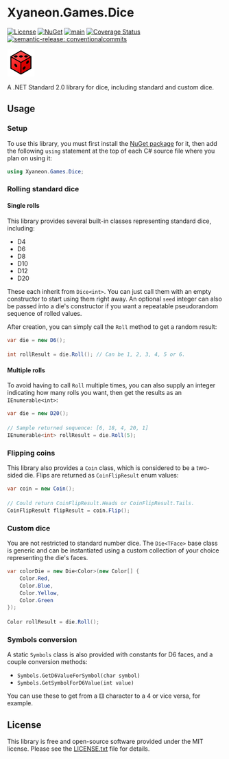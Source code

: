 # Xyaneon.Games.Dice

[![License](https://img.shields.io/github/license/Xyaneon/Xyaneon.Games.Dice)][License]
[![NuGet](https://img.shields.io/nuget/v/Xyaneon.Games.Dice.svg?style=flat)][NuGet package]
[![main](https://github.com/Xyaneon/Xyaneon.Games.Dice/actions/workflows/main.yml/badge.svg)](https://github.com/Xyaneon/Xyaneon.Games.Dice/actions/workflows/main.yml)
[![Coverage Status](https://coveralls.io/repos/github/Xyaneon/Xyaneon.Games.Dice/badge.svg?branch=main)](https://coveralls.io/github/Xyaneon/Xyaneon.Games.Dice?branch=main)
[![semantic-release: conventionalcommits](https://img.shields.io/badge/semantic--release-conventionalcommits-e10079?logo=semantic-release)](https://github.com/semantic-release/semantic-release)

![Package Icon][icon]

A .NET Standard 2.0 library for dice, including standard and custom dice.

## Usage

### Setup

To use this library, you must first install the [NuGet package][NuGet package]
for it, then add the following `using` statement at the top of each C# source
file where you plan on using it:

```csharp
using Xyaneon.Games.Dice;
```

### Rolling standard dice

#### Single rolls

This library provides several built-in classes representing standard dice,
including:

- D4
- D6
- D8
- D10
- D12
- D20

These each inherit from `Dice<int>`. You can just call them with an empty
constructor to start using them right away. An optional `seed` integer can
also be passed into a die's constructor if you want a repeatable pseudorandom
sequence of rolled values.

After creation, you can simply call the `Roll` method to get a random result:

```csharp
var die = new D6();

int rollResult = die.Roll(); // Can be 1, 2, 3, 4, 5 or 6.
```

#### Multiple rolls

To avoid having to call `Roll` multiple times, you can also supply an integer
indicating how many rolls you want, then get the results as an
`IEnumerable<int>`:

```csharp
var die = new D20();

// Sample returned sequence: [6, 18, 4, 20, 1]
IEnumerable<int> rollResult = die.Roll(5);
```

### Flipping coins

This library also provides a `Coin` class, which is considered to be a
two-sided die. Flips are returned as `CoinFlipResult` enum values:

```csharp
var coin = new Coin();

// Could return CoinFlipResult.Heads or CoinFlipResult.Tails.
CoinFlipResult flipResult = coin.Flip();
```

### Custom dice

You are not restricted to standard number dice. The `Die<TFace>` base class is
generic and can be instantiated using a custom collection of your choice
representing the die's faces.

```csharp
var colorDie = new Die<Color>(new Color[] {
    Color.Red,
    Color.Blue,
    Color.Yellow,
    Color.Green
});

Color rollResult = die.Roll();
```

### Symbols conversion

A static `Symbols` class is also provided with constants for D6 faces, and a
couple conversion methods:
- `Symbols.GetD6ValueForSymbol(char symbol)`
- `Symbols.GetSymbolForD6Value(int value)`

You can use these to get from a ⚃ character to a 4 or vice versa, for example.

## License

This library is free and open-source software provided under the MIT license.
Please see the [LICENSE.txt][License] file for details.

[icon]: https://github.com/Xyaneon/Xyaneon.Games.Dice/blob/main/Xyaneon.Games.Dice/images/icon.png
[License]: https://github.com/Xyaneon/Xyaneon.Games.Dice/blob/main/LICENSE.txt
[NuGet package]: https://www.nuget.org/packages/Xyaneon.Games.Dice/
